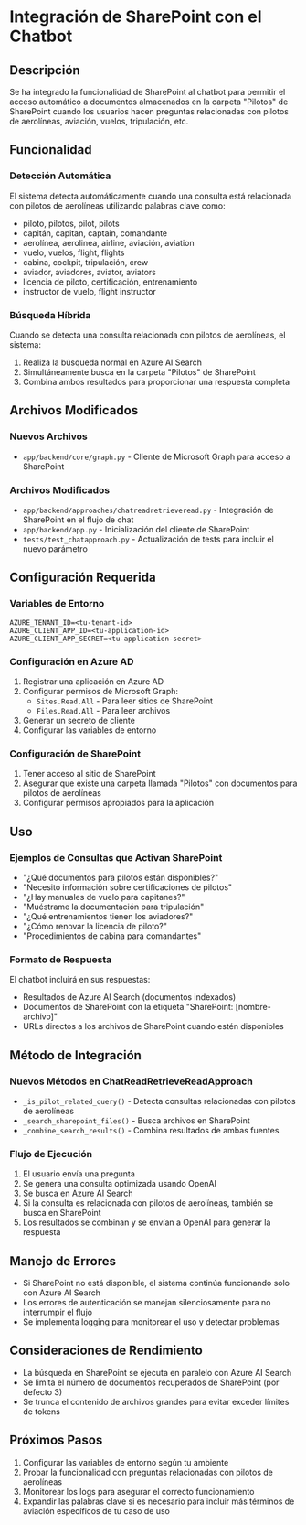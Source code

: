 # Integración de SharePoint con el Chatbot

## Descripción

Se ha integrado la funcionalidad de SharePoint al chatbot para permitir el acceso automático a documentos almacenados en la carpeta "Pilotos" de SharePoint cuando los usuarios hacen preguntas relacionadas con pilotos de aerolíneas, aviación, vuelos, tripulación, etc.

## Funcionalidad

### Detección Automática
El sistema detecta automáticamente cuando una consulta está relacionada con pilotos de aerolíneas utilizando palabras clave como:
- piloto, pilotos, pilot, pilots
- capitán, capitan, captain, comandante
- aerolínea, aerolinea, airline, aviación, aviation
- vuelo, vuelos, flight, flights
- cabina, cockpit, tripulación, crew
- aviador, aviadores, aviator, aviators
- licencia de piloto, certificación, entrenamiento
- instructor de vuelo, flight instructor

### Búsqueda Híbrida
Cuando se detecta una consulta relacionada con pilotos de aerolíneas, el sistema:
1. Realiza la búsqueda normal en Azure AI Search
2. Simultáneamente busca en la carpeta "Pilotos" de SharePoint
3. Combina ambos resultados para proporcionar una respuesta completa

## Archivos Modificados

### Nuevos Archivos
- `app/backend/core/graph.py` - Cliente de Microsoft Graph para acceso a SharePoint

### Archivos Modificados
- `app/backend/approaches/chatreadretrieveread.py` - Integración de SharePoint en el flujo de chat
- `app/backend/app.py` - Inicialización del cliente de SharePoint
- `tests/test_chatapproach.py` - Actualización de tests para incluir el nuevo parámetro

## Configuración Requerida

### Variables de Entorno
```
AZURE_TENANT_ID=<tu-tenant-id>
AZURE_CLIENT_APP_ID=<tu-application-id>
AZURE_CLIENT_APP_SECRET=<tu-application-secret>
```

### Configuración en Azure AD
1. Registrar una aplicación en Azure AD
2. Configurar permisos de Microsoft Graph:
   - `Sites.Read.All` - Para leer sitios de SharePoint
   - `Files.Read.All` - Para leer archivos
3. Generar un secreto de cliente
4. Configurar las variables de entorno

### Configuración de SharePoint
1. Tener acceso al sitio de SharePoint
2. Asegurar que existe una carpeta llamada "Pilotos" con documentos para pilotos de aerolíneas
3. Configurar permisos apropiados para la aplicación

## Uso

### Ejemplos de Consultas que Activan SharePoint
- "¿Qué documentos para pilotos están disponibles?"
- "Necesito información sobre certificaciones de pilotos"
- "¿Hay manuales de vuelo para capitanes?"
- "Muéstrame la documentación para tripulación"
- "¿Qué entrenamientos tienen los aviadores?"
- "¿Cómo renovar la licencia de piloto?"
- "Procedimientos de cabina para comandantes"

### Formato de Respuesta
El chatbot incluirá en sus respuestas:
- Resultados de Azure AI Search (documentos indexados)
- Documentos de SharePoint con la etiqueta "SharePoint: [nombre-archivo]"
- URLs directos a los archivos de SharePoint cuando estén disponibles

## Método de Integración

### Nuevos Métodos en ChatReadRetrieveReadApproach
- `_is_pilot_related_query()` - Detecta consultas relacionadas con pilotos de aerolíneas
- `_search_sharepoint_files()` - Busca archivos en SharePoint
- `_combine_search_results()` - Combina resultados de ambas fuentes

### Flujo de Ejecución
1. El usuario envía una pregunta
2. Se genera una consulta optimizada usando OpenAI
3. Se busca en Azure AI Search
4. Si la consulta es relacionada con pilotos de aerolíneas, también se busca en SharePoint
5. Los resultados se combinan y se envían a OpenAI para generar la respuesta

## Manejo de Errores

- Si SharePoint no está disponible, el sistema continúa funcionando solo con Azure AI Search
- Los errores de autenticación se manejan silenciosamente para no interrumpir el flujo
- Se implementa logging para monitorear el uso y detectar problemas

## Consideraciones de Rendimiento

- La búsqueda en SharePoint se ejecuta en paralelo con Azure AI Search
- Se limita el número de documentos recuperados de SharePoint (por defecto 3)
- Se trunca el contenido de archivos grandes para evitar exceder límites de tokens

## Próximos Pasos

1. Configurar las variables de entorno según tu ambiente
2. Probar la funcionalidad con preguntas relacionadas con pilotos de aerolíneas
3. Monitorear los logs para asegurar el correcto funcionamiento
4. Expandir las palabras clave si es necesario para incluir más términos de aviación específicos de tu caso de uso
